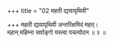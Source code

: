 +++
title = "02 महती द्यावापृथिवी"

+++
महती द्यावापृथिवी अन्तरिक्षमिदं महत्।  
महान् महिम्ना सर्वाङ्गो यस्त्वा पचत्योदन ॥ २ ॥